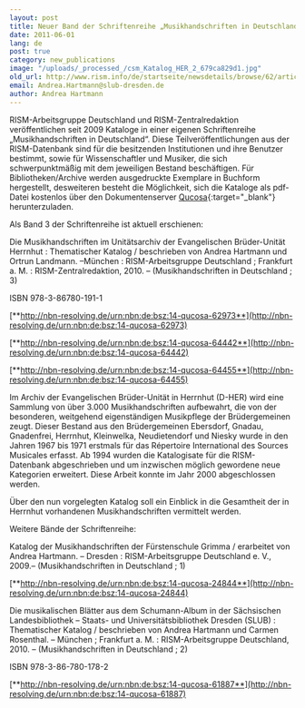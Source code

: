 ```yaml
---
layout: post
title: Neuer Band der Schriftenreihe „Musikhandschriften in Deutschland“ erschienen
date: 2011-06-01
lang: de
post: true
category: new_publications
image: "/uploads/_processed_/csm_Katalog_HER_2_679ca829d1.jpg"
old_url: http://www.rism.info/de/startseite/newsdetails/browse/62/article/64/new-volume-published-in-the-music-manuscripts-in-germany-series.html
email: Andrea.Hartmann@slub-dresden.de
author: Andrea Hartmann
---
```



RISM-Arbeitsgruppe Deutschland und RISM-Zentralredaktion veröffentlichen seit 2009 Kataloge in einer eigenen Schriftenreihe „Musikhandschriften in Deutschland“. Diese Teilveröffentlichungen aus der RISM-Datenbank sind für die besitzenden Institutionen und ihre Benutzer bestimmt, sowie für Wissenschaftler und Musiker, die sich schwerpunktmäßig mit dem jeweiligen Bestand beschäftigen. Für Bibliotheken/Archive werden ausgedruckte Exemplare in Buchform hergestellt, desweiteren besteht die Möglichkeit, sich die Kataloge als pdf-Datei kostenlos über den Dokumentenserver [Qucosa](http://www.qucosa.de/){:target="_blank"} herunterzuladen.

Als Band 3 der Schriftenreihe ist aktuell erschienen:

Die Musikhandschriften im Unitätsarchiv der Evangelischen Brüder-Unität Herrnhut : Thematischer Katalog / beschrieben von Andrea Hartmann und Ortrun Landmann. –München : RISM-Arbeitsgruppe Deutschland ; Frankfurt a. M. : RISM-Zentralredaktion, 2010. – (Musikhandschriften in Deutschland ; 3)

ISBN 978-3-86780-191-1

[**http://nbn-resolving.de/urn:nbn:de:bsz:14-qucosa-62973**](http://nbn-resolving.de/urn:nbn:de:bsz:14-qucosa-62973)

[**http://nbn-resolving.de/urn:nbn:de:bsz:14-qucosa-64442**](http://nbn-resolving.de/urn:nbn:de:bsz:14-qucosa-64442)

[**http://nbn-resolving.de/urn:nbn:de:bsz:14-qucosa-64455**](http://nbn-resolving.de/urn:nbn:de:bsz:14-qucosa-64455)

Im Archiv der Evangelischen Brüder-Unität in Herrnhut (D-HER) wird eine Sammlung von über 3.000 Musikhandschriften aufbewahrt, die von der besonderen, weitgehend eigenständigen Musikpflege der Brüdergemeinen zeugt. Dieser Bestand aus den Brüdergemeinen Ebersdorf, Gnadau, Gnadenfrei, Herrnhut, Kleinwelka, Neudietendorf und Niesky wurde in den Jahren 1967 bis 1971 erstmals für das Répertoire International des Sources Musicales erfasst. Ab 1994 wurden die Katalogisate für die RISM-Datenbank abgeschrieben und um inzwischen möglich gewordene neue Kategorien erweitert. Diese Arbeit konnte im Jahr 2000 abgeschlossen werden.

Über den nun vorgelegten Katalog soll ein Einblick in die Gesamtheit der in Herrnhut vorhandenen Musikhandschriften vermittelt werden.

Weitere Bände der Schriftenreihe:

Katalog der Musikhandschriften der Fürstenschule Grimma / erarbeitet von Andrea Hartmann. – Dresden : RISM-Arbeitsgruppe Deutschland e. V., 2009.– (Musikhandschriften in Deutschland ; 1)

[**http://nbn-resolving.de/urn:nbn:de:bsz:14-qucosa-24844**](http://nbn-resolving.de/urn:nbn:de:bsz:14-qucosa-24844)

Die musikalischen Blätter aus dem Schumann-Album in der Sächsischen Landesbibliothek – Staats- und Universitätsbibliothek Dresden (SLUB) : Thematischer Katalog / beschrieben von Andrea Hartmann und Carmen Rosenthal. – München ; Frankfurt a. M. : RISM-Arbeitsgruppe Deutschland, 2010. – (Musikhandschriften in Deutschland ; 2)

ISBN 978-3-86-780-178-2

[**http://nbn-resolving.de/urn:nbn:de:bsz:14-qucosa-61887**](http://nbn-resolving.de/urn:nbn:de:bsz:14-qucosa-61887)